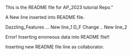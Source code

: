 This is the README file for AP_2023 tutorial Repo."

A New line inserted into README file.

Dazzling_Features ... New line_1
D_F Change .. New line_2

Error!
Inserting erroneous data into README file!!

Inserting new README file line as collaborator.


